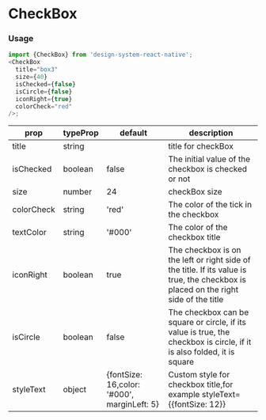 # CheckBox

### Usage

```js
import {CheckBox} from 'design-system-react-native';
<CheckBox
  title="box3"
  size={40}
  isChecked={false}
  isCircle={false}
  iconRight={true}
  colorCheck="red"
/>;
```

| prop       | typeProp | default                                     | description                                                                                                                         |
| ---------- | -------- | ------------------------------------------- | ----------------------------------------------------------------------------------------------------------------------------------- |
| title      | string   |                                             | title for checkBox                                                                                                                  |
| isChecked  | boolean  | false                                       | The initial value of the checkbox is checked or not                                                                                 |
| size       | number   | 24                                          | checkBox size                                                                                                                       |
| colorCheck | string   | 'red'                                       | The color of the tick in the checkbox                                                                                               |
| textColor  | string   | '#000'                                      | The color of the checkbox title                                                                                                     |
| iconRight  | boolean  | true                                        | The checkbox is on the left or right side of the title. If its value is true, the checkbox is placed on the right side of the title |
| isCircle   | boolean  | false                                       | The checkbox can be square or circle, if its value is true, the checkbox is circle, if it is also folded, it is square              |
| styleText  | object   | {fontSize: 16,color: '#000', marginLeft: 5} | Custom style for checkbox title,for example styleText={{fontSize: 12}}                                                              |
